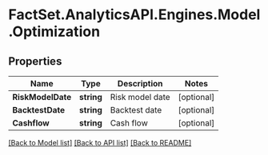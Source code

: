 # FactSet.AnalyticsAPI.Engines.Model.Optimization

## Properties

Name | Type | Description | Notes
------------ | ------------- | ------------- | -------------
**RiskModelDate** | **string** | Risk model date | [optional] 
**BacktestDate** | **string** | Backtest date | [optional] 
**Cashflow** | **string** | Cash flow | [optional] 

[[Back to Model list]](../README.md#documentation-for-models) [[Back to API list]](../README.md#documentation-for-api-endpoints) [[Back to README]](../README.md)

